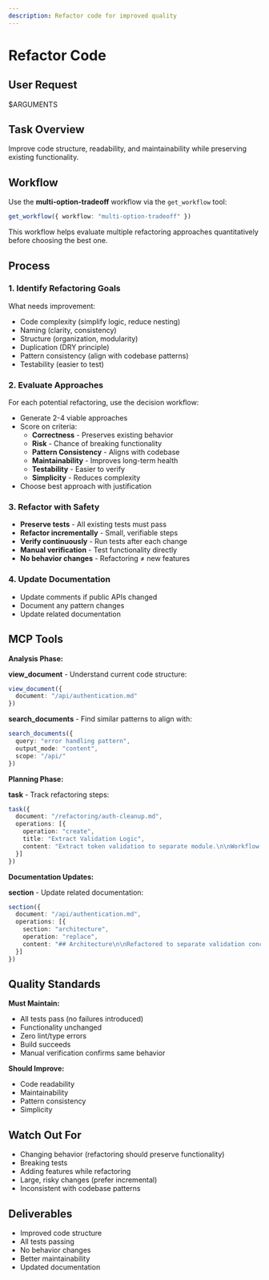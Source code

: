 ```yaml
---
description: Refactor code for improved quality
---
```


# Refactor Code

## User Request

$ARGUMENTS

## Task Overview

Improve code structure, readability, and maintainability while preserving existing functionality.

## Workflow

Use the **multi-option-tradeoff** workflow via the `get_workflow` tool:
```typescript
get_workflow({ workflow: "multi-option-tradeoff" })
```

This workflow helps evaluate multiple refactoring approaches quantitatively before choosing the best one.

## Process

### 1. Identify Refactoring Goals
What needs improvement:
- Code complexity (simplify logic, reduce nesting)
- Naming (clarity, consistency)
- Structure (organization, modularity)
- Duplication (DRY principle)
- Pattern consistency (align with codebase patterns)
- Testability (easier to test)

### 2. Evaluate Approaches
For each potential refactoring, use the decision workflow:
- Generate 2-4 viable approaches
- Score on criteria:
  * **Correctness** - Preserves existing behavior
  * **Risk** - Chance of breaking functionality
  * **Pattern Consistency** - Aligns with codebase
  * **Maintainability** - Improves long-term health
  * **Testability** - Easier to verify
  * **Simplicity** - Reduces complexity
- Choose best approach with justification

### 3. Refactor with Safety
- **Preserve tests** - All existing tests must pass
- **Refactor incrementally** - Small, verifiable steps
- **Verify continuously** - Run tests after each change
- **Manual verification** - Test functionality directly
- **No behavior changes** - Refactoring ≠ new features

### 4. Update Documentation
- Update comments if public APIs changed
- Document any pattern changes
- Update related documentation

## MCP Tools

**Analysis Phase:**

**view_document** - Understand current code structure:
```typescript
view_document({
  document: "/api/authentication.md"
})
```

**search_documents** - Find similar patterns to align with:
```typescript
search_documents({
  query: "error handling pattern",
  output_mode: "content",
  scope: "/api/"
})
```

**Planning Phase:**

**task** - Track refactoring steps:
```typescript
task({
  document: "/refactoring/auth-cleanup.md",
  operations: [{
    operation: "create",
    title: "Extract Validation Logic",
    content: "Extract token validation to separate module.\n\nWorkflow: multi-option-tradeoff\n\n@/api/authentication.md#validation"
  }]
})
```

**Documentation Updates:**

**section** - Update related documentation:
```typescript
section({
  document: "/api/authentication.md",
  operations: [{
    section: "architecture",
    operation: "replace",
    content: "## Architecture\n\nRefactored to separate validation concerns..."
  }]
})
```

## Quality Standards

**Must Maintain:**
- All tests pass (no failures introduced)
- Functionality unchanged
- Zero lint/type errors
- Build succeeds
- Manual verification confirms same behavior

**Should Improve:**
- Code readability
- Maintainability
- Pattern consistency
- Simplicity

## Watch Out For

- Changing behavior (refactoring should preserve functionality)
- Breaking tests
- Adding features while refactoring
- Large, risky changes (prefer incremental)
- Inconsistent with codebase patterns

## Deliverables

- Improved code structure
- All tests passing
- No behavior changes
- Better maintainability
- Updated documentation
